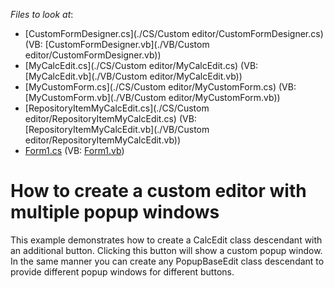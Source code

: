 <!-- default file list -->
*Files to look at*:

* [CustomFormDesigner.cs](./CS/Custom editor/CustomFormDesigner.cs) (VB: [CustomFormDesigner.vb](./VB/Custom editor/CustomFormDesigner.vb))
* [MyCalcEdit.cs](./CS/Custom editor/MyCalcEdit.cs) (VB: [MyCalcEdit.vb](./VB/Custom editor/MyCalcEdit.vb))
* [MyCustomForm.cs](./CS/Custom editor/MyCustomForm.cs) (VB: [MyCustomForm.vb](./VB/Custom editor/MyCustomForm.vb))
* [RepositoryItemMyCalcEdit.cs](./CS/Custom editor/RepositoryItemMyCalcEdit.cs) (VB: [RepositoryItemMyCalcEdit.vb](./VB/Custom editor/RepositoryItemMyCalcEdit.vb))
* [Form1.cs](./CS/Form1.cs) (VB: [Form1.vb](./VB/Form1.vb))
<!-- default file list end -->
# How to create a custom editor with multiple popup windows


<p>This example demonstrates how to create a CalcEdit class descendant with an additional button. Clicking this button will show a custom popup window.<br />
In the same manner you can create any PopupBaseEdit class descendant to provide different popup windows for different buttons.</p>

<br/>


